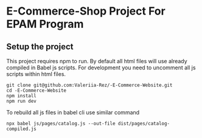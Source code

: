 # E-Commerce-Shop Project For EPAM Program

## Setup the project
This project requires npm to run.
By default all html files will use already compiled in Babel js scripts.
For development you need to uncomment all js scripts within html files.

```
git clone git@github.com:Valeriia-Rez/-E-Commerce-Website.git
cd -E-Commerce-Website
npm install 
npm run dev

```

To rebuild all js files in babel cli use similar command

```
npx babel js/pages/catalog.js --out-file dist/pages/catalog-compiled.js

```



